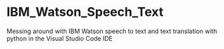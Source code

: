 # IBM_Watson_Speech_Text
Messing around with IBM Watson speech to text and text translation with python in the Visual Studio Code IDE
